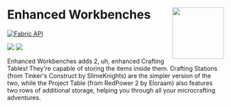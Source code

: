 # Enhanced Workbenches <img src="https://imgur.com/4l3S8Gd.png" align="right" width="120"/>

[![Fabric API](https://images2.imgbox.com/8e/38/bfInI5qv_o.png)](https://www.curseforge.com/minecraft/mc-mods/fabric-api) 

<a href="https://www.curseforge.com/minecraft/mc-mods/enhanced-workbenches"><img src="http://cf.way2muchnoise.eu/full_857513_downloads.svg"></a> <a href="https://modrinth.com/mod/enhanced-workbenches"><img src="https://img.shields.io/modrinth/dt/IhBYAM6m"></a>


Enhanced Workbenches adds 2, uh, enhanced Crafting Tables! They're capable of storing the items inside them. Crafting Stations (from Tinker's Construct by SlimeKnights) are the simpler version of the two, while the Project Table (from RedPower 2 by Eloraam) also features two rows of additional storage, helping you through all your microcrafting adventures.
